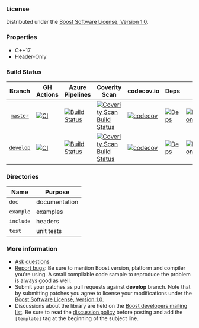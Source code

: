 ### License

Distributed under the [Boost Software License, Version 1.0](http://www.boost.org/LICENSE_1_0.txt).

### Properties

* C++17
* Header-Only

### Build Status

Branch          | GH Actions | Azure Pipelines | Coverity Scan | codecov.io | Deps | Docs | Tests |
:-------------: | ---------- | --------------- |-------------- | ---------- | ---- | ---- | ----- |
[`master`](https://github.com/jll63/openmethod/tree/master)   | [![CI](https://github.com/jll63/openmethod/actions/workflows/ci.yml/badge.svg?branch=master)](https://github.com/jll63/openmethod/actions/workflows/ci.yml)  | [![Build Status](https://dev.azure.com/maintainer/template/_apis/build/status/pipeline?branchName=master)](https://dev.azure.com/maintainer/template/_build/latest?definitionId=6&branchName=master)   | [![Coverity Scan Build Status](https://scan.coverity.com/projects/BADLE-NUMBER-LIKE-13982/badge.svg)](https://scan.coverity.com/projects/boostorg-template) | [![codecov](https://codecov.io/gh/jll63/openmethod/branch/master/graph/badge.svg)](https://codecov.io/gh/jll63/openmethod/branch/master)   | [![Deps](https://img.shields.io/badge/deps-master-brightgreen.svg)](https://pdimov.github.io/boostdep-report/master/template.html)   | [![Documentation](https://img.shields.io/badge/docs-master-brightgreen.svg)](https://www.boost.org/doc/libs/master/libs/template/doc/html/template.html)   | [![Enter the Matrix](https://img.shields.io/badge/matrix-master-brightgreen.svg)](http://www.boost.org/development/tests/master/developer/template.html)
[`develop`](https://github.com/jll63/openmethod/tree/develop) | [![CI](https://github.com/jll63/openmethod/actions/workflows/ci.yml/badge.svg?branch=develop)](https://github.com/jll63/openmethod/actions/workflows/ci.yml) | [![Build Status](https://dev.azure.com/maintainer/template/_apis/build/status/pipeline?branchName=develop)](https://dev.azure.com/maintainer/template/_build/latest?definitionId=6&branchName=develop) | [![Coverity Scan Build Status](https://scan.coverity.com/projects/BADGE-NUMBER-LIKE-13982/badge.svg)](https://scan.coverity.com/projects/boostorg-template) | [![codecov](https://codecov.io/gh/jll63/openmethod/branch/develop/graph/badge.svg)](https://codecov.io/gh/jll63/openmethod/branch/develop) | [![Deps](https://img.shields.io/badge/deps-develop-brightgreen.svg)](https://pdimov.github.io/boostdep-report/develop/template.html) | [![Documentation](https://img.shields.io/badge/docs-develop-brightgreen.svg)](https://www.boost.org/doc/libs/develop/libs/template/doc/html/template.html) | [![Enter the Matrix](https://img.shields.io/badge/matrix-develop-brightgreen.svg)](http://www.boost.org/development/tests/develop/developer/template.html)

### Directories

| Name        | Purpose                        |
| ----------- | ------------------------------ |
| `doc`       | documentation                  |
| `example`   | examples                       |
| `include`   | headers                        |
| `test`      | unit tests                     |

### More information

* [Ask questions](http://stackoverflow.com/questions/ask?tags=c%2B%2B,boost,boost-template)
* [Report bugs](https://github.com/jll63/openmethod/issues): Be sure to mention Boost version, platform and compiler you're using. A small compilable code sample to reproduce the problem is always good as well.
* Submit your patches as pull requests against **develop** branch. Note that by submitting patches you agree to license your modifications under the [Boost Software License, Version 1.0](http://www.boost.org/LICENSE_1_0.txt).
* Discussions about the library are held on the [Boost developers mailing list](http://www.boost.org/community/groups.html#main). Be sure to read the [discussion policy](http://www.boost.org/community/policy.html) before posting and add the `[template]` tag at the beginning of the subject line.
